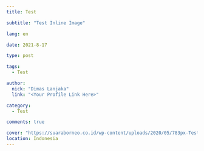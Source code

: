 ```yaml
---
title: Test

subtitle: "Test Inline Image"

lang: en

date: 2021-8-17

type: post

tags:
  - Test

author:
  nick: "Dimas Lanjaka"
  link: "<Your Profile Link Here>"

category:
  - Test

comments: true

cover: "https://suaraborneo.co.id/wp-content/uploads/2020/05/783px-Test-Logo.svg_.png"
location: Indonesia
---
```


<!--
<%- gravatar('a@abc.com' {s: 40, d: 'https://via.placeholder.com/150'}) %>

<%- list_from_file("src-posts/The Legend Of Neverland/Quiz/quiz.txt") %>
-->

<!-- readfile source/_posts/Test/Helper/readfile.md -->
